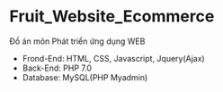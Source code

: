 # Fruit_Website_Ecommerce
Đồ án môn Phát triển ứng dụng WEB

- Frond-End: HTML, CSS, Javascript, Jquery(Ajax)
- Back-End: PHP 7.0
- Database: MySQL(PHP Myadmin)
